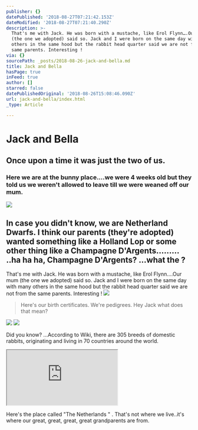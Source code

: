 ```yaml
---
publisher: {}
datePublished: '2018-08-27T07:21:42.153Z'
dateModified: '2018-08-27T07:21:40.290Z'
description: >-
  That's me with Jack. He was born with a mustache, like Erol Flynn….Our mum
  (the one we adopted) said so. Jack and I were born on the same day with many
  others in the same hood but the rabbit head quarter said we are not from the
  same parents. Interesting !
via: {}
sourcePath: _posts/2018-08-26-jack-and-bella.md
title: Jack and Bella
hasPage: true
inFeed: true
author: []
starred: false
datePublishedOriginal: '2018-08-26T15:08:46.090Z'
url: jack-and-bella/index.html
_type: Article

---
```

# Jack and Bella

## Once upon a time it was just the two of us.

### Here we are at the bunny place....we were 4 weeks old but they told us we weren't allowed to leave till we were weaned off our mum.
![](https://the-grid-user-content.s3-us-west-2.amazonaws.com/e217328a-d23a-4ce4-9042-e2c991afbdd4.jpg)

## In case you didn't know, we are Netherland Dwarfs. I think our parents (they're adopted) wanted something like a Holland Lop or some other thing like a Champagne D'Argents......... ..ha ha ha, Champagne D'Argents? ...what the ?

That's me with Jack. He was born with a mustache, like Erol Flynn....Our mum (the one we adopted) said so. Jack and I were born on the same day with many others in the same hood but the rabbit head quarter said we are not from the same parents. Interesting !
![](https://s3-us-west-2.amazonaws.com/the-grid-img/p/ee7ad85891a06d3c71e3cf2d7d4cdd362c720b48.jpg)

> Here's our birth certificates. We're pedigrees. Hey Jack what does that mean?

![](https://imgflo.herokuapp.com/graph/2b2431f8e7ba7b0/d769981615c78244803352476b57d86b/croprotate.jpg?cropheight=689&cropwidth=1008&degrees=0&input=https%3A%2F%2Fs3-us-west-2.amazonaws.com%2Fthe-grid-img%2Fp%2F5fb6cf3c1e83803aeb43aee35289b1ef824b5945.jpg&x=0&y=31)
![](https://imgflo.herokuapp.com/graph/2b2431f8e7ba7b0/d1efdf4f81b48feb3d8514e111edae6a/croprotate.jpg?cropheight=749&cropwidth=1008&degrees=0&input=https%3A%2F%2Fthe-grid-user-content.s3-us-west-2.amazonaws.com%2F4824d3cd-5382-424c-92c7-5af633115464.jpg&x=8&y=0)

Did you know? ...According to Wiki, there are 305 breeds of domestic rabbits, originating and living in 70 countries around the world.

<iframe src="https://the-grid.github.io/ed-location/?latitude=51.83577752045248&amp;longitude=5.2734375&amp;zoom=3&amp;address=Netherlands" style=""></iframe>

Here's the place called "The Netherlands " . That's not where we live..it's where our great, great, great, great grandparents are from.